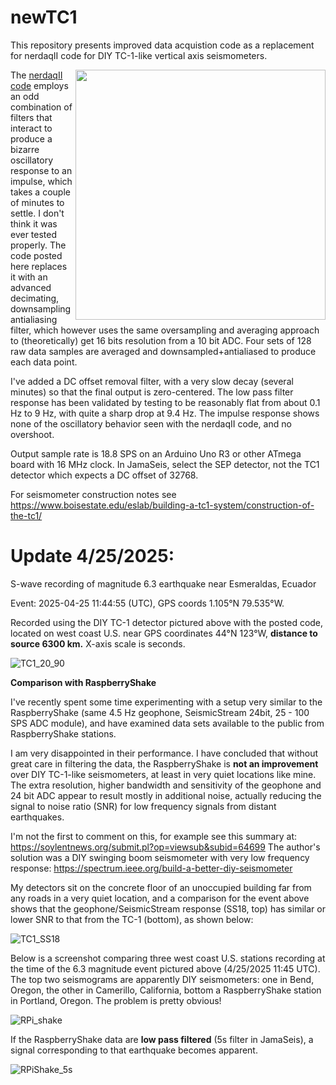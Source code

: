 # newTC1

This repository presents improved data acquistion code as a replacement for nerdaqII code for DIY TC-1-like vertical axis seismometers. 

<img align="right" height="400" src="https://github.com/user-attachments/assets/85fe7691-ba6a-405a-adf2-42fa054a5c9a">

The [nerdaqII code](https://github.com/brianxfury/Low-Cost-Arduino-based-Seismometer-Project/tree/master) employs an odd combination of filters that interact to produce a bizarre oscillatory response to an impulse, which takes a couple of minutes to settle. I don't think it was ever tested properly. The code posted here replaces it with an advanced decimating, downsampling antialiasing filter, which however uses the same oversampling and averaging approach to (theoretically) get 16 bits resolution from a 10 bit ADC. Four sets of 128 raw data samples are averaged and downsampled+antialiased to produce each data point.

I've added a DC offset removal filter, with a very slow decay (several minutes) so that the final output is zero-centered. The low pass filter response has been validated by testing to be reasonably flat from about 0.1 Hz to 9 Hz, with quite a sharp drop at 9.4 Hz. The impulse response shows none of the oscillatory behavior seen with the nerdaqII code, and no overshoot.

Output sample rate is 18.8 SPS on an Arduino Uno R3 or other ATmega board with 16 MHz clock.
In JamaSeis, select the SEP detector, not the TC1 detector which expects a DC offset of 32768.

For seismometer construction notes see https://www.boisestate.edu/eslab/building-a-tc1-system/construction-of-the-tc1/

# Update 4/25/2025:  
S-wave recording of magnitude 6.3 earthquake near Esmeraldas, Ecuador  

Event: 2025-04-25 11:44:55 (UTC), GPS coords 1.105°N 79.535°W.

Recorded using the DIY TC-1 detector pictured above with the posted code, located on west coast U.S. near GPS coordinates 44°N 123°W, **distance to source 6300 km.**
X-axis scale is seconds.

![TC1_20_90](https://github.com/user-attachments/assets/e0e724d2-ad06-4077-bbe6-5fcb71d6b96c)


**Comparison with RaspberryShake**

I've recently spent some time experimenting with a setup very similar to the RaspberryShake (same 4.5 Hz geophone, SeismicStream 24bit, 25 - 100 SPS ADC module), and have examined data sets available to the public from RaspberryShake stations. 

I am very disappointed in their performance. I have concluded that without great care in filtering the data, the RaspberryShake is **not an improvement** over DIY TC-1-like seismometers, at least in very quiet locations like mine. The extra resolution, higher bandwidth and sensitivity of the geophone and 24 bit ADC appear to result mostly in additional noise, actually reducing the signal to noise ratio (SNR) for low frequency signals from distant earthquakes.

I'm not the first to comment on this, for example see this summary at: https://soylentnews.org/submit.pl?op=viewsub&subid=64699
The author's solution was a DIY swinging boom seismometer with very low frequency response: https://spectrum.ieee.org/build-a-better-diy-seismometer

My detectors sit on the concrete floor of an unoccupied building far from any roads in a very quiet location, and a comparison for the event above shows that the geophone/SeismicStream response (SS18, top) has similar or lower SNR to that from the TC-1 (bottom), as shown below:

![TC1_SS18](https://github.com/user-attachments/assets/9a2ee325-5ddc-4cc7-890d-dfeb0ad4b2bb)

Below is a screenshot comparing three west coast U.S. stations recording at the time of the 6.3 magnitude event pictured above (4/25/2025 11:45 UTC). The top two seismograms are apparently DIY seismometers: one in Bend, Oregon, the other in Camerillo, California, bottom a RaspberryShake station in Portland, Oregon. The problem is pretty obvious!

![RPi_shake](https://github.com/user-attachments/assets/362a665e-43f9-4991-b02b-1ddb8310f0b5)

If the RaspberryShake data are **low pass filtered** (5s filter in JamaSeis), a signal corresponding to that earthquake becomes apparent.

![RPiShake_5s](https://github.com/user-attachments/assets/af12cfb0-8a3f-48f8-aea6-41da2bf081d8)



